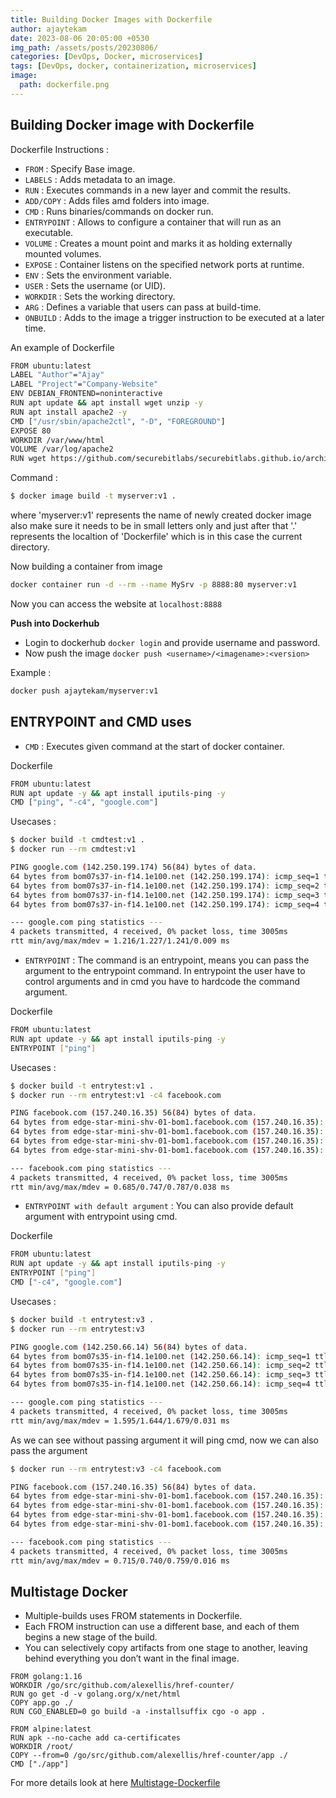 ```yaml
---   
title: Building Docker Images with Dockerfile
author: ajaytekam   
date: 2023-08-06 20:05:00 +0530   
img_path: /assets/posts/20230806/ 
categories: [DevOps, Docker, microservices]    
tags: [DevOps, docker, containerization, microservices]  
image:
  path: dockerfile.png   
---    
```


## Building Docker image with Dockerfile   

Dockerfile Instructions :  

* `FROM` : Specify Base image.   
* `LABELS` : Adds metadata to an image.     
* `RUN` : Executes commands in a new layer and commit the results.  
* `ADD/COPY` : Adds files amd folders into image.    
* `CMD` : Runs binaries/commands on docker run.   
* `ENTRYPOINT` : Allows to configure a container that will run as an executable.   
* `VOLUME` : Creates a mount point and marks it as holding externally mounted volumes.   
* `EXPOSE` : Container listens on the specified network ports at runtime.  
* `ENV` : Sets the environment variable.  
* `USER` : Sets the username (or UID).   
* `WORKDIR` : Sets the working directory.    
* `ARG` : Defines a variable that users can pass at build-time.    
* `ONBUILD` : Adds to the image a trigger instruction to be executed at a later time.    

An example of Dockerfile  


```bash    
FROM ubuntu:latest
LABEL "Author"="Ajay"
LABEL "Project"="Company-Website"
ENV DEBIAN_FRONTEND=noninteractive
RUN apt update && apt install wget unzip -y
RUN apt install apache2 -y
CMD ["/usr/sbin/apache2ctl", "-D", "FOREGROUND"]
EXPOSE 80
WORKDIR /var/www/html
VOLUME /var/log/apache2
RUN wget https://github.com/securebitlabs/securebitlabs.github.io/archive/refs/heads/main.zip -O main.zip && unzip main.zip && mv securebitlabs.github.io-main/* . &&  rm -rf securebitlabs.github.io-main main.zip
```   

Command :

```bash    
$ docker image build -t myserver:v1 .
```   

where 'myserver:v1' represents the name of newly created docker image also make sure it needs to be in small letters only and just after that '.' represents the localtion of 'Dockerfile' which is in this case the current directory.  

Now building a container from image 

```bash      
docker container run -d --rm --name MySrv -p 8888:80 myserver:v1
```   

Now you can access the website at `localhost:8888`   

__Push into Dockerhub__  

* Login to dockerhub `docker login` and provide username and password.  
* Now push the image `docker push <username>/<imagename>:<version>`  

Example :

```bash   
docker push ajaytekam/myserver:v1 
```  

## ENTRYPOINT and CMD uses  

* `CMD` : Executes given command at the start of docker container.  

Dockerfile 

```bash  
FROM ubuntu:latest
RUN apt update -y && apt install iputils-ping -y
CMD ["ping", "-c4", "google.com"]
```

Usecases :

```bash  
$ docker build -t cmdtest:v1 .
$ docker run --rm cmdtest:v1

PING google.com (142.250.199.174) 56(84) bytes of data.
64 bytes from bom07s37-in-f14.1e100.net (142.250.199.174): icmp_seq=1 ttl=50 time=1.22 ms
64 bytes from bom07s37-in-f14.1e100.net (142.250.199.174): icmp_seq=2 ttl=50 time=1.23 ms
64 bytes from bom07s37-in-f14.1e100.net (142.250.199.174): icmp_seq=3 ttl=50 time=1.24 ms
64 bytes from bom07s37-in-f14.1e100.net (142.250.199.174): icmp_seq=4 ttl=50 time=1.22 ms

--- google.com ping statistics ---
4 packets transmitted, 4 received, 0% packet loss, time 3005ms
rtt min/avg/max/mdev = 1.216/1.227/1.241/0.009 ms
```   

* `ENTRYPOINT` : The command is an entrypoint, means you can pass the argument to the entrypoint command. In entrypoint the user have to control arguments and in cmd you have to hardcode the command argument.  

Dockerfile 

```bash  
FROM ubuntu:latest
RUN apt update -y && apt install iputils-ping -y
ENTRYPOINT ["ping"]
```

Usecases : 

```bash  
$ docker build -t entrytest:v1 .
$ docker run --rm entrytest:v1 -c4 facebook.com

PING facebook.com (157.240.16.35) 56(84) bytes of data.
64 bytes from edge-star-mini-shv-01-bom1.facebook.com (157.240.16.35): icmp_seq=1 ttl=48 time=0.685 ms
64 bytes from edge-star-mini-shv-01-bom1.facebook.com (157.240.16.35): icmp_seq=2 ttl=48 time=0.747 ms
64 bytes from edge-star-mini-shv-01-bom1.facebook.com (157.240.16.35): icmp_seq=3 ttl=48 time=0.772 ms
64 bytes from edge-star-mini-shv-01-bom1.facebook.com (157.240.16.35): icmp_seq=4 ttl=48 time=0.787 ms

--- facebook.com ping statistics ---
4 packets transmitted, 4 received, 0% packet loss, time 3005ms
rtt min/avg/max/mdev = 0.685/0.747/0.787/0.038 ms
```  
 
* `ENTRYPOINT with default argument` : You can also provide default argument with entrypoint using cmd. 

Dockerfile 

```bash     
FROM ubuntu:latest
RUN apt update -y && apt install iputils-ping -y
ENTRYPOINT ["ping"]
CMD ["-c4", "google.com"]
```  

Usecases :  

```bash  
$ docker build -t entrytest:v3 .
$ docker run --rm entrytest:v3   

PING google.com (142.250.66.14) 56(84) bytes of data.
64 bytes from bom07s35-in-f14.1e100.net (142.250.66.14): icmp_seq=1 ttl=50 time=1.60 ms
64 bytes from bom07s35-in-f14.1e100.net (142.250.66.14): icmp_seq=2 ttl=50 time=1.68 ms
64 bytes from bom07s35-in-f14.1e100.net (142.250.66.14): icmp_seq=3 ttl=50 time=1.66 ms
64 bytes from bom07s35-in-f14.1e100.net (142.250.66.14): icmp_seq=4 ttl=50 time=1.64 ms

--- google.com ping statistics ---
4 packets transmitted, 4 received, 0% packet loss, time 3005ms
rtt min/avg/max/mdev = 1.595/1.644/1.679/0.031 ms
```

As we can see without passing argument it will ping cmd, now we can also pass the argument  

```bash 
$ docker run --rm entrytest:v3 -c4 facebook.com

PING facebook.com (157.240.16.35) 56(84) bytes of data.
64 bytes from edge-star-mini-shv-01-bom1.facebook.com (157.240.16.35): icmp_seq=1 ttl=48 time=0.715 ms
64 bytes from edge-star-mini-shv-01-bom1.facebook.com (157.240.16.35): icmp_seq=2 ttl=48 time=0.738 ms
64 bytes from edge-star-mini-shv-01-bom1.facebook.com (157.240.16.35): icmp_seq=3 ttl=48 time=0.749 ms
64 bytes from edge-star-mini-shv-01-bom1.facebook.com (157.240.16.35): icmp_seq=4 ttl=48 time=0.759 ms

--- facebook.com ping statistics ---
4 packets transmitted, 4 received, 0% packet loss, time 3005ms
rtt min/avg/max/mdev = 0.715/0.740/0.759/0.016 ms
```  

## Multistage Docker 

* Multiple-builds uses FROM statements in Dockerfile.  
* Each FROM instruction can use a different base, and each of them begins a new stage of the build.   
* You can selectively copy artifacts from one stage to another, leaving behind everything you don’t want in the final image.  

```   
FROM golang:1.16
WORKDIR /go/src/github.com/alexellis/href-counter/
RUN go get -d -v golang.org/x/net/html  
COPY app.go ./
RUN CGO_ENABLED=0 go build -a -installsuffix cgo -o app .

FROM alpine:latest  
RUN apk --no-cache add ca-certificates
WORKDIR /root/
COPY --from=0 /go/src/github.com/alexellis/href-counter/app ./
CMD ["./app"]
```  


For more details look at here [Multistage-Dockerfile](https://docs.docker.com/build/building/multi-stage/)
